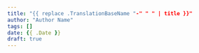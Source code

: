 ```yaml
---
title: "{{ replace .TranslationBaseName "-" " " | title }}"
author: "Author Name"
tags: []
date: {{ .Date }}
draft: true
---
```

